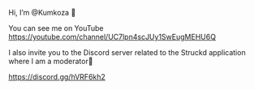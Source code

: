  Hi, I’m @Kumkoza 🐸

You can see me on YouTube 
 https://youtube.com/channel/UC7lpn4scJUy1SwEugMEHU6Q

I also invite you to the Discord server related to the Struckd application where I am a moderator🙂

https://discord.gg/hVRF6kh2




<!---
Kumkoza/Kumkoza is a ✨ special ✨ repository because its `README.md` (this file) appears on your GitHub profile.
You can click the Preview link to take a look at your changes.
--->
